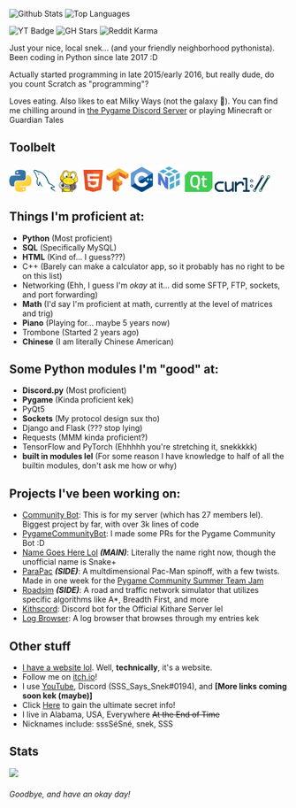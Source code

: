 ![Github Stats](https://github-readme-stats.vercel.app/api?username=SSS-Says-Snek&show_icons=true&theme=merko)
![Top Languages](https://github-readme-stats.vercel.app/api/top-langs/?username=SSS-Says-Snek&show_icons=true&hide=css&theme=merko)

![YT Badge](https://img.shields.io/youtube/channel/subscribers/UCy0lVIEyazL73R-8NECWMfw?style=social)
![GH Stars](https://img.shields.io/github/stars/SSS-Says-Snek?affiliations=OWNER%2CCOLLABORATOR%2CORGANIZATION_MEMBER&style=social)
![Reddit Karma](https://img.shields.io/reddit/user-karma/combined/I_Am_Coding_Master?style=social)

Just your nice, local snek... (and your friendly neighborhood pythonista). Been coding in Python since late 2017 :D

Actually started programming in late 2015/early 2016, but really dude, do you count Scratch as "programming"?

Loves eating. Also likes to eat Milky Ways (not the galaxy 👀). You can find me chilling around in [the Pygame Discord Server](https://discord.gg/ZuB2RySPRJ) or playing Minecraft or Guardian Tales


## Toolbelt
<img src="https://raw.githubusercontent.com/SSS-Says-Snek/SSS-Says-Snek.github.io/master/assets/pylogo.png" width=40></a>
<img src="https://raw.githubusercontent.com/SSS-Says-Snek/SSS-Says-Snek.github.io/master/assets/mysqllogo.png" width=40>
<img src="https://raw.githubusercontent.com/SSS-Says-Snek/SSS-Says-Snek.github.io/master/assets/pygamelogo.png" width=40>
<img src="https://raw.githubusercontent.com/SSS-Says-Snek/SSS-Says-Snek.github.io/master/assets/html5logo.png" width=40>
<img src="https://raw.githubusercontent.com/SSS-Says-Snek/SSS-Says-Snek.github.io/master/assets/tensorflowlogo.png" width=40>
<img src="https://raw.githubusercontent.com/SSS-Says-Snek/SSS-Says-Snek.github.io/master/assets/cpplogo.png" width=40>
<img src="https://raw.githubusercontent.com/SSS-Says-Snek/SSS-Says-Snek.github.io/master/assets/nplogo.png" width=50>
<img src="https://raw.githubusercontent.com/SSS-Says-Snek/SSS-Says-Snek.github.io/master/assets/qtlogo.png" width=50>
<img src="https://raw.githubusercontent.com/SSS-Says-Snek/SSS-Says-Snek.github.io/master/assets/curllogo.png" width=100>



## Things I'm proficient at:
- **Python** (Most proficient)
- **SQL** (Specifically MySQL)
- **HTML** (Kind of... I guess???)
- C++ (Barely can make a calculator app, so it probably has no right to be on this list)
- Networking (Ehh, I guess I'm *okay* at it... did some SFTP, FTP, sockets, and port forwarding)
- **Math** (I'd say I'm proficient at math, currently at the level of matrices and trig)
- **Piano** (Playing for... maybe 5 years now)
- Trombone (Started 2 years ago)
- **Chinese** (I am literally Chinese American)

## Some Python modules I'm "good" at:
- **Discord.py** (Most proficient)
- **Pygame** (Kinda proficient kek)
- PyQt5
- **Sockets** (My protocol design sux tho)
- Django and Flask (??? stop lying)
- Requests (MMM kinda proficient?)
- TensorFlow and PyTorch (Ehhhhh you're stretching it, snekkkkk)
- **built in modules lel** (For some reason I have knowledge to half of all the builtin modules, don't ask me how or why)

## Projects I've been working on:
- [Community Bot](https://github.com/SSS-Says-Snek/community_bot): This is for my server (which has 27 members lel). Biggest project by far, with over 3k lines of code
- [PygameCommunityBot](https://github.com/SSS-Says-Snek/PygameCommunityBot): I made some PRs for the Pygame Community Bot :D
- [Name Goes Here Lol](https://github.com/SSS-Says-Snek/name_goes_here_lol) ***(MAIN)***: Literally the name right now, though the unofficial name is Snake+
- [ParaPac](https://github.com/AvaxarXapaxa/ParaPac) ***(SIDE)***: A multdimensional Pac-Man spinoff, with a few twists. Made in one week for the [Pygame Community Summer Team Jam](https://itch.io/jam/pygame-community-summer-team-jam)
- [Roadsim](https://github.com/SSS-Says-Snek/roadsim) ***(SIDE)***: A road and traffic network simulator that utilizes specific algorithms like A*, Breadth First, and more
- [Kithscord](https://github.com/SSS-Says-Snek/Kithscord): Discord bot for the Official Kithare Server lel
- [Log Browser](https://github.com/SSS-Says-Snek/log-browser): A log browser that browses through my entries kek

## Other stuff
- [I have a website lol](https://sss-says-snek.github.io). Well, **technically**, it's a website.
- Follow me on [itch.io](https://sss-says-snek.itch.io)!
- I use [YouTube](https://www.youtube.com/channel/UCy0lVIEyazL73R-8NECWMfw), Discord (SSS_Says_Snek#0194), and **[More links coming soon kek (maybe)]**
- Click [Here](https://sss-says-snek.github.io/secret) to gain the ultimate secret info!
- I live in Alabama, USA, Everywhere ~~At the End of Time~~
- Nicknames include: sssSéSné, snek, SSS

## Stats
<div class="row">
  <div class="column">
    <img src="https://wakatime.com/share/@c74e8b33-36b7-4bd6-972d-3827b933c87b/04b04314-36cf-47fd-abe8-d1c51a8aa336.svg" width=350>
  </div>
</div>

###### Goodbye, and have an okay day!
